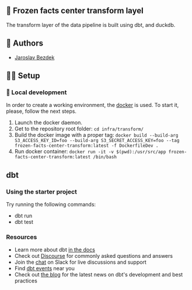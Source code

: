 ## :rocket: Frozen facts center transform layel

The transform layer of the data pipeline is built using dbt, and duckdb.

## :pencil: Authors

- [Jaroslav Bezdek](https://www.github.com/jardabezdek)

## :construction_worker_man: Setup

### :wrench: Local development

In order to create a working environment, the [docker](https://www.docker.com/)
is used. To start it, please, follow the next steps.

1. Launch the docker daemon.
1. Get to the repository root folder: `cd infra/transform/`
1. Build the docker image with a proper tag: `docker build --build-arg S3_ACCESS_KEY_ID=foo --build-arg S3_SECRET_ACCESS_KEY=foo --tag frozen-facts-center-transform:latest -f DockerfileDev .`
1. Run docker container: `docker run -it -v $(pwd):/usr/src/app frozen-facts-center-transform:latest /bin/bash`

## dbt

### Using the starter project

Try running the following commands:

- dbt run
- dbt test

### Resources

- Learn more about dbt [in the docs](https://docs.getdbt.com/docs/introduction)
- Check out [Discourse](https://discourse.getdbt.com/) for commonly asked questions and answers
- Join the [chat](https://community.getdbt.com/) on Slack for live discussions and support
- Find [dbt events](https://events.getdbt.com) near you
- Check out [the blog](https://blog.getdbt.com/) for the latest news on dbt's development and best practices
